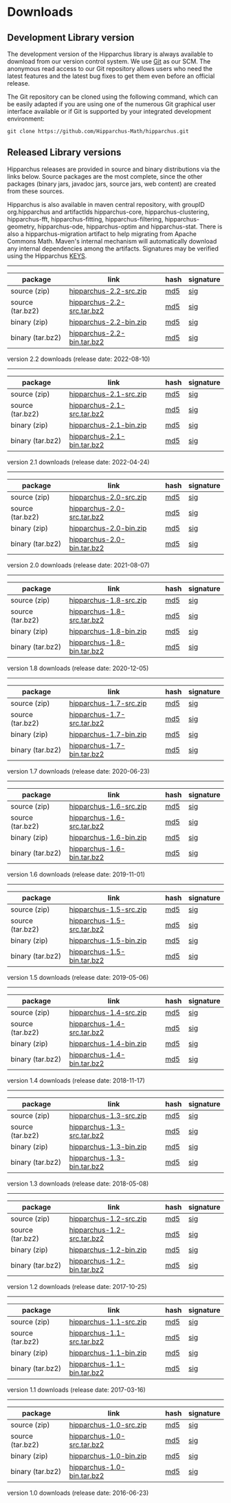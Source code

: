 # Downloads

<!--
 Licensed to the Hipparchus project under one or more
 contributor license agreements.  See the NOTICE file distributed with
 this work for additional information regarding copyright ownership.
 The Hipparchus project licenses this file to You under the Apache License, Version 2.0
 (the "License"); you may not use this file except in compliance with
 the License.  You may obtain a copy of the License at

      http://www.apache.org/licenses/LICENSE-2.0

 Unless required by applicable law or agreed to in writing, software
 distributed under the License is distributed on an "AS IS" BASIS,
 WITHOUT WARRANTIES OR CONDITIONS OF ANY KIND, either express or implied.
 See the License for the specific language governing permissions and
 limitations under the License.
-->
## Development Library version

The development version of the Hipparchus library is always available to
download from our version control system. We use [Git](http://git-scm.com/)
as our SCM. The anonymous read access to our Git repository  allows users who
need the latest features and the latest bug fixes to get them even before an
official release.

The Git repository can be cloned using the following command, which can
be easily adapted if you are using one of the numerous Git graphical
user interface available or if Git is supported by your integrated
development environment:

    git clone https://github.com/Hipparchus-Math/hipparchus.git

## Released Library versions

Hipparchus releases are provided in source and binary distributions via the links below.  Source packages are the most complete, since the other packages (binary jars, javadoc jars, source jars, web content) are created from these sources.

Hipparchus is also available in maven central repository, with groupID org.hipparchus and artifactIds hipparchus-core,
hipparchus-clustering, hipparchus-fft, hipparchus-fitting, hipparchus-filtering, hipparchus-geometry, hipparchus-ode, hipparchus-optim and hipparchus-stat.
There is also a hipparchus-migration artifact to help migrating from Apache Commons Math.
Maven's internal mechanism will automatically download any internal dependencies among the artifacts.  Signatures may be verified using the Hipparchus [KEYS](http://www.hipparchus.org/KEYS).

---

|     package       |                                  link                                                     | hash | signature |
|-------------------|-------------------------------------------------------------------------------------------|------|-----------|
|  source (zip)     | [hipparchus-2.2-src.zip](downloads/hipparchus-2.2-src.zip) | [md5](downloads/hipparchus-2.2-src.zip.md5)| [sig](downloads/hipparchus-2.2-src.zip.asc)|
|  source (tar.bz2) | [hipparchus-2.2-src.tar.bz2](downloads/hipparchus-2.2-src.tar.bz2) | [md5](downloads/hipparchus-2.2-src.tar.bz2.md5) | [sig](downloads/hipparchus-2.2-src.tar.bz2.asc)|
|  binary (zip)     | [hipparchus-2.2-bin.zip](downloads/hipparchus-2.2-bin.zip)| [md5](downloads/hipparchus-2.2-bin.zip.md5) | [sig](downloads/hipparchus-2.2-bin.zip.asc)|
|  binary (tar.bz2) | [hipparchus-2.2-bin.tar.bz2](downloads/hipparchus-2.2-bin.tar.bz2) | [md5](downloads/hipparchus-2.2-bin.tar.bz2.md5) | [sig](downloads/hipparchus-2.2-bin.tar.bz2.asc)
version 2.2 downloads (release date: 2022-08-10)

---

|     package       |                                  link                                                     | hash | signature |
|-------------------|-------------------------------------------------------------------------------------------|------|-----------|
|  source (zip)     | [hipparchus-2.1-src.zip](downloads/hipparchus-2.1-src.zip) | [md5](downloads/hipparchus-2.1-src.zip.md5)| [sig](downloads/hipparchus-2.1-src.zip.asc)|
|  source (tar.bz2) | [hipparchus-2.1-src.tar.bz2](downloads/hipparchus-2.1-src.tar.bz2) | [md5](downloads/hipparchus-2.1-src.tar.bz2.md5) | [sig](downloads/hipparchus-2.1-src.tar.bz2.asc)|
|  binary (zip)     | [hipparchus-2.1-bin.zip](downloads/hipparchus-2.1-bin.zip)| [md5](downloads/hipparchus-2.1-bin.zip.md5) | [sig](downloads/hipparchus-2.1-bin.zip.asc)|
|  binary (tar.bz2) | [hipparchus-2.1-bin.tar.bz2](downloads/hipparchus-2.1-bin.tar.bz2) | [md5](downloads/hipparchus-2.1-bin.tar.bz2.md5) | [sig](downloads/hipparchus-2.1-bin.tar.bz2.asc)
version 2.1 downloads (release date: 2022-04-24)

---

|     package       |                                  link                                                     | hash | signature |
|-------------------|-------------------------------------------------------------------------------------------|------|-----------|
|  source (zip)     | [hipparchus-2.0-src.zip](downloads/hipparchus-2.0-src.zip) | [md5](downloads/hipparchus-2.0-src.zip.md5)| [sig](downloads/hipparchus-2.0-src.zip.asc)|
|  source (tar.bz2) | [hipparchus-2.0-src.tar.bz2](downloads/hipparchus-2.0-src.tar.bz2) | [md5](downloads/hipparchus-2.0-src.tar.bz2.md5) | [sig](downloads/hipparchus-2.0-src.tar.bz2.asc)|
|  binary (zip)     | [hipparchus-2.0-bin.zip](downloads/hipparchus-2.0-bin.zip)| [md5](downloads/hipparchus-2.0-bin.zip.md5) | [sig](downloads/hipparchus-2.0-bin.zip.asc)|
|  binary (tar.bz2) | [hipparchus-2.0-bin.tar.bz2](downloads/hipparchus-2.0-bin.tar.bz2) | [md5](downloads/hipparchus-2.0-bin.tar.bz2.md5) | [sig](downloads/hipparchus-2.0-bin.tar.bz2.asc)
version 2.0 downloads (release date: 2021-08-07)

---

|     package       |                                  link                                                     | hash | signature |
|-------------------|-------------------------------------------------------------------------------------------|------|-----------|
|  source (zip)     | [hipparchus-1.8-src.zip](downloads/hipparchus-1.8-src.zip) | [md5](downloads/hipparchus-1.8-src.zip.md5)| [sig](downloads/hipparchus-1.8-src.zip.asc)|
|  source (tar.bz2) | [hipparchus-1.8-src.tar.bz2](downloads/hipparchus-1.8-src.tar.bz2) | [md5](downloads/hipparchus-1.8-src.tar.bz2.md5) | [sig](downloads/hipparchus-1.8-src.tar.bz2.asc)|
|  binary (zip)     | [hipparchus-1.8-bin.zip](downloads/hipparchus-1.8-bin.zip)| [md5](downloads/hipparchus-1.8-bin.zip.md5) | [sig](downloads/hipparchus-1.8-bin.zip.asc)|
|  binary (tar.bz2) | [hipparchus-1.8-bin.tar.bz2](downloads/hipparchus-1.8-bin.tar.bz2) | [md5](downloads/hipparchus-1.8-bin.tar.bz2.md5) | [sig](downloads/hipparchus-1.8-bin.tar.bz2.asc)
version 1.8 downloads (release date: 2020-12-05)

---

|     package       |                                  link                                                     | hash | signature |
|-------------------|-------------------------------------------------------------------------------------------|------|-----------|
|  source (zip)     | [hipparchus-1.7-src.zip](downloads/hipparchus-1.7-src.zip) | [md5](downloads/hipparchus-1.7-src.zip.md5)| [sig](downloads/hipparchus-1.7-src.zip.asc)|
|  source (tar.bz2) | [hipparchus-1.7-src.tar.bz2](downloads/hipparchus-1.7-src.tar.bz2) | [md5](downloads/hipparchus-1.7-src.tar.bz2.md5) | [sig](downloads/hipparchus-1.7-src.tar.bz2.asc)|
|  binary (zip)     | [hipparchus-1.7-bin.zip](downloads/hipparchus-1.7-bin.zip)| [md5](downloads/hipparchus-1.7-bin.zip.md5) | [sig](downloads/hipparchus-1.7-bin.zip.asc)|
|  binary (tar.bz2) | [hipparchus-1.7-bin.tar.bz2](downloads/hipparchus-1.7-bin.tar.bz2) | [md5](downloads/hipparchus-1.7-bin.tar.bz2.md5) | [sig](downloads/hipparchus-1.7-bin.tar.bz2.asc)
version 1.7 downloads (release date: 2020-06-23)

---

|     package       |                                  link                                                     | hash | signature |
|-------------------|-------------------------------------------------------------------------------------------|------|-----------|
|  source (zip)     | [hipparchus-1.6-src.zip](downloads/hipparchus-1.6-src.zip) | [md5](downloads/hipparchus-1.6-src.zip.md5)| [sig](downloads/hipparchus-1.6-src.zip.asc)|
|  source (tar.bz2) | [hipparchus-1.6-src.tar.bz2](downloads/hipparchus-1.6-src.tar.bz2) | [md5](downloads/hipparchus-1.6-src.tar.bz2.md5) | [sig](downloads/hipparchus-1.6-src.tar.bz2.asc)|
|  binary (zip)     | [hipparchus-1.6-bin.zip](downloads/hipparchus-1.6-bin.zip)| [md5](downloads/hipparchus-1.6-bin.zip.md5) | [sig](downloads/hipparchus-1.6-bin.zip.asc)|
|  binary (tar.bz2) | [hipparchus-1.6-bin.tar.bz2](downloads/hipparchus-1.6-bin.tar.bz2) | [md5](downloads/hipparchus-1.6-bin.tar.bz2.md5) | [sig](downloads/hipparchus-1.6-bin.tar.bz2.asc)
version 1.6 downloads (release date: 2019-11-01)

---

|     package       |                                  link                                                     | hash | signature |
|-------------------|-------------------------------------------------------------------------------------------|------|-----------|
|  source (zip)     | [hipparchus-1.5-src.zip](downloads/hipparchus-1.5-src.zip) | [md5](downloads/hipparchus-1.5-src.zip.md5)| [sig](downloads/hipparchus-1.5-src.zip.asc)|
|  source (tar.bz2) | [hipparchus-1.5-src.tar.bz2](downloads/hipparchus-1.5-src.tar.bz2) | [md5](downloads/hipparchus-1.5-src.tar.bz2.md5) | [sig](downloads/hipparchus-1.5-src.tar.bz2.asc)|
|  binary (zip)     | [hipparchus-1.5-bin.zip](downloads/hipparchus-1.5-bin.zip)| [md5](downloads/hipparchus-1.5-bin.zip.md5) | [sig](downloads/hipparchus-1.5-bin.zip.asc)|
|  binary (tar.bz2) | [hipparchus-1.5-bin.tar.bz2](downloads/hipparchus-1.5-bin.tar.bz2) | [md5](downloads/hipparchus-1.5-bin.tar.bz2.md5) | [sig](downloads/hipparchus-1.5-bin.tar.bz2.asc)
version 1.5 downloads (release date: 2019-05-06)

---

|     package       |                                  link                                                     | hash | signature |
|-------------------|-------------------------------------------------------------------------------------------|------|-----------|
|  source (zip)     | [hipparchus-1.4-src.zip](downloads/hipparchus-1.4-src.zip) | [md5](downloads/hipparchus-1.4-src.zip.md5)| [sig](downloads/hipparchus-1.4-src.zip.asc)|
|  source (tar.bz2) | [hipparchus-1.4-src.tar.bz2](downloads/hipparchus-1.4-src.tar.bz2) | [md5](downloads/hipparchus-1.4-src.tar.bz2.md5) | [sig](downloads/hipparchus-1.4-src.tar.bz2.asc)|
|  binary (zip)     | [hipparchus-1.4-bin.zip](downloads/hipparchus-1.4-bin.zip)| [md5](downloads/hipparchus-1.4-bin.zip.md5) | [sig](downloads/hipparchus-1.4-bin.zip.asc)|
|  binary (tar.bz2) | [hipparchus-1.4-bin.tar.bz2](downloads/hipparchus-1.4-bin.tar.bz2) | [md5](downloads/hipparchus-1.4-bin.tar.bz2.md5) | [sig](downloads/hipparchus-1.4-bin.tar.bz2.asc)
version 1.4 downloads (release date: 2018-11-17)

---

|     package       |                                  link                                                     | hash | signature |
|-------------------|-------------------------------------------------------------------------------------------|------|-----------|
|  source (zip)     | [hipparchus-1.3-src.zip](downloads/hipparchus-1.3-src.zip) | [md5](downloads/hipparchus-1.3-src.zip.md5)| [sig](downloads/hipparchus-1.3-src.zip.asc)|
|  source (tar.bz2) | [hipparchus-1.3-src.tar.bz2](downloads/hipparchus-1.3-src.tar.bz2) | [md5](downloads/hipparchus-1.3-src.tar.bz2.md5) | [sig](downloads/hipparchus-1.3-src.tar.bz2.asc)|
|  binary (zip)     | [hipparchus-1.3-bin.zip](downloads/hipparchus-1.3-bin.zip)| [md5](downloads/hipparchus-1.3-bin.zip.md5) | [sig](downloads/hipparchus-1.3-bin.zip.asc)|
|  binary (tar.bz2) | [hipparchus-1.3-bin.tar.bz2](downloads/hipparchus-1.3-bin.tar.bz2) | [md5](downloads/hipparchus-1.3-bin.tar.bz2.md5) | [sig](downloads/hipparchus-1.3-bin.tar.bz2.asc)
version 1.3 downloads (release date: 2018-05-08)

---

|     package       |                                  link                                                     | hash | signature |
|-------------------|-------------------------------------------------------------------------------------------|------|-----------|
|  source (zip)     | [hipparchus-1.2-src.zip](downloads/hipparchus-1.2-src.zip) | [md5](downloads/hipparchus-1.2-src.zip.md5)| [sig](downloads/hipparchus-1.2-src.zip.asc)|
|  source (tar.bz2) | [hipparchus-1.2-src.tar.bz2](downloads/hipparchus-1.2-src.tar.bz2) | [md5](downloads/hipparchus-1.2-src.tar.bz2.md5) | [sig](downloads/hipparchus-1.2-src.tar.bz2.asc)|
|  binary (zip)     | [hipparchus-1.2-bin.zip](downloads/hipparchus-1.2-bin.zip)| [md5](downloads/hipparchus-1.2-bin.zip.md5) | [sig](downloads/hipparchus-1.2-bin.zip.asc)|
|  binary (tar.bz2) | [hipparchus-1.2-bin.tar.bz2](downloads/hipparchus-1.2-bin.tar.bz2) | [md5](downloads/hipparchus-1.2-bin.tar.bz2.md5) | [sig](downloads/hipparchus-1.2-bin.tar.bz2.asc)
version 1.2 downloads (release date: 2017-10-25)

---

|     package       |                                  link                                                     | hash | signature |
|-------------------|-------------------------------------------------------------------------------------------|------|-----------|
|  source (zip)     | [hipparchus-1.1-src.zip](downloads/hipparchus-1.1-src.zip) | [md5](downloads/hipparchus-1.1-src.zip.md5)| [sig](downloads/hipparchus-1.1-src.zip.asc)|
|  source (tar.bz2) | [hipparchus-1.1-src.tar.bz2](downloads/hipparchus-1.1-src.tar.bz2) | [md5](downloads/hipparchus-1.1-src.tar.bz2.md5) | [sig](downloads/hipparchus-1.1-src.tar.bz2.asc)|
|  binary (zip)     | [hipparchus-1.1-bin.zip](downloads/hipparchus-1.1-bin.zip)| [md5](downloads/hipparchus-1.1-bin.zip.md5) | [sig](downloads/hipparchus-1.1-bin.zip.asc)|
|  binary (tar.bz2) | [hipparchus-1.1-bin.tar.bz2](downloads/hipparchus-1.1-bin.tar.bz2) | [md5](downloads/hipparchus-1.1-bin.tar.bz2.md5) | [sig](downloads/hipparchus-1.1-bin.tar.bz2.asc)
version 1.1 downloads (release date: 2017-03-16)

---

|     package       |                                  link                                                     | hash | signature |
|-------------------|-------------------------------------------------------------------------------------------|------|-----------|
|  source (zip)     | [hipparchus-1.0-src.zip](downloads/hipparchus-1.0-src.zip) | [md5](downloads/hipparchus-1.0-src.zip.md5)| [sig](downloads/hipparchus-1.0-src.zip.asc)|
|  source (tar.bz2) | [hipparchus-1.0-src.tar.bz2](downloads/hipparchus-1.0-src.tar.bz2) | [md5](downloads/hipparchus-1.0-src.tar.bz2.md5) | [sig](downloads/hipparchus-1.0-src.tar.bz2.asc)|
|  binary (zip)     | [hipparchus-1.0-bin.zip](downloads/hipparchus-1.0-bin.zip)| [md5](downloads/hipparchus-1.0-bin.zip.md5) | [sig](downloads/hipparchus-1.0-bin.zip.asc)|
|  binary (tar.bz2) | [hipparchus-1.0-bin.tar.bz2](downloads/hipparchus-1.0-bin.tar.bz2) | [md5](downloads/hipparchus-1.0-bin.tar.bz2.md5) | [sig](downloads/hipparchus-1.0-bin.tar.bz2.asc)
version 1.0 downloads (release date: 2016-06-23)
